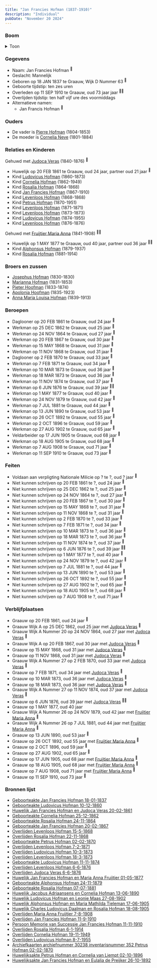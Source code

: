 ```yaml
---
title: "Jan Francies Hofman (1837-1910)"
description: "Individual"
pubDate: "November 20 2024"
---
```


### Boom
<details><summary>Toon</summary>

![test](https://www.plantuml.com/plantuml/svg/dLVRJjj047tVhnZ1Gzi79D_M5uGG8KqeY9ie85LLXJRsahYnrsZN0I74ltU2Dp6iWMpwbjdns6TdpfoPxAcQoNfM5aHDSt7792jXnDBfM5OpaVMhef9GIoOKkhYeoIJFEAIvJ0lU_ERbNVq89Iz7NAhcIDLSygf-lEFarLlJWYa5JmG0zYkPSNavoTEfu4hjx9Gi5xkxu9DdGhx0-Skd56aYDivpBYM77zLjoSG6C0M7ZkDuBi3cm1_IuJw-zEasvqNs33lR8pPwl1bLTLtmxLq8OJZO1pTs0emNDHUvKlpLqsewAueR9hARL5PAZIh4Ws6k3wTdrnX7VJYGZCqU49c6qw-au4NEu9JVynQEXt26-mD_u7y21v_IUDp5UrTYmOj-7_Gn9WuwM7Qs7tYMvM8ynvp0qTKfFkSxBwY6YCf9OBF8nvFwaHT5zO38debEtjQMVe9e-Es1ZiI3kSkdPF6v8oPWY6H8SwxCUlWKbdLSNHStXgFU2zZ8EX6k2py7vtXFrsaJiOGsowgKmJMNJBMO8fkY79vU8f30WQ_VhB64EjTH-6bDF4VNEtINDK5kTMgYGu_n4lTvEZEJwmM-3TanBmrJGiS-gGwSz2xcD_c4wIQQm8hhT876iqUJD7sN18cE0IxWc8an5nahMsWNbMBl8QDMo0BTtM5WtuNU8YRkvEcJjl22qAPoBK_isy5tuQn_sRH3hvnhxfiC7QCwYQAgkeWYAovHvCMlD_TTNRrkp1BEEQ_bExoEhRAZanFPqrhhTqBTzNAJsE295dZiHRmRiXeCTQmA5NSQU7MXkZ6hDOXQ3LmKwQPF8llUmbbmTJml5eL-WSB9RP9ZDM-xClrVogxdcvwGha_qS6aFjB1lQRKsxC2mgM67XXqPTcpOoLkREeRj6hP7z13P-eqBMiR5doKmhUUcWn8jfwOZ95hLJ4T4jBYOZfZeJZST2T4jPpZmEfh-fiCbceYcmrlk0KCvo__Mk3722PCu87f2i7OVIDRO1zpvFh3EqXX1x-e0QUnqrU_DdgP5CehQbO1-k1BqYhj99TGxxMYr4Yn7NPIiit0sueaCVqSyFnYzr6efY9fMZsDxwGoRJJ5nWmyRaX9TtVP0frNpmpViXlUqqn3e87kuQk3_eNy0)
</details>

### Gegevens
- Naam: Jan Francies Hofman <sup><a href="../s00046/" style="text-decoration:none" title="Geboorteakte Jan Francies Hofman 18-01-1837">:link:</a></sup>
- Geslacht: Mannelijk
- Geboren op 18 JAN 1837 te Graauw, Wijk D Nummer 63 <sup><a href="../s00046/" style="text-decoration:none" title="Geboorteakte Jan Francies Hofman 18-01-1837">:link:</a></sup>
- Geboorte tijdstip: ten zes uren
- Overleden op 11 SEP 1910 te Graauw, oud 73 jaar jaar <sup><a href="../s00054/" style="text-decoration:none" title="Overlijden Jan Francies Hofman 11-9-1910">:link:</a><a href="../s00429/" style="text-decoration:none" title="Persoon Memorie van Successie Jan Francies Hofman 11-11-1910">:link:</a></sup>
- Overlijden tijdstip: ten half vijf ure des voormiddags
- Alternatieve namen:
  - Jan Francis Hofman <sup><a href="../s00410/" style="text-decoration:none" title="Geboorteakte Cornelia Hofman 25-12-1862">:link:</a></sup>

### Ouders
- De vader is [Pierre Hofman](../i00021/) (1804-1853)
- De moeder is [Cornelia Neve](../i00022/) (1801-1884)

### Relaties en Kinderen

Gehuwd met [Judoca Veras](../i00037/) (1840-1876) <sup><a href="../s00050/" style="text-decoration:none" title="Huwelijk Jan Francies Hofman en Judoca Veras 20-02-1861">:link:</a></sup>
- Huwelijk op 20 FEB 1861 te Graauw, oud 24 jaar, partner oud 21 jaar <sup><a href="../s00050/" style="text-decoration:none" title="Huwelijk Jan Francies Hofman en Judoca Veras 20-02-1861">:link:</a></sup>
- Kind [Ludovicus Hofman](../i00243/) (1860-1873)
- Kind [Cornelia Hofman](../i00244/) (1862-1949)
- Kind [Rosalia Hofman](../i00245/) (1864-1868)
- Kind [Jan Francies Hofman](../i00246/) (1867-1910)
- Kind [Levenloos Hofman](../i00247/) (1868-1868)
- Kind [Petrus Hofman](../i00248/) (1870-1951)
- Kind [Levenloos Hofman](../i00249/) (1871-1871)
- Kind [Levenloos Hofman](../i00250/) (1873-1873)
- Kind [Ludovicus Hofman](../i00251/) (1874-1955)
- Kind [Levenloos Hofman](../i00252/) (1876-1876)

Gehuwd met [Fruijtier Maria Anna](../i00039/) (1841-1908) <sup><a href="../s00052/" style="text-decoration:none" title="Huwelijk Jan Francies Hofman en Maria Anna Fruijtier 01-05-1877">:link:</a><a href="../s00052/" style="text-decoration:none" title="Huwelijk Jan Francies Hofman en Maria Anna Fruijtier 01-05-1877">:link:</a></sup>
- Huwelijk op 1 MAY 1877 te Graauw, oud 40 jaar, partner oud 36 jaar <sup><a href="../s00052/" style="text-decoration:none" title="Huwelijk Jan Francies Hofman en Maria Anna Fruijtier 01-05-1877">:link:</a><a href="../s00052/" style="text-decoration:none" title="Huwelijk Jan Francies Hofman en Maria Anna Fruijtier 01-05-1877">:link:</a></sup>
- Kind [Alphonsus Hofman](../i00253/) (1879-1937)
- Kind [Rosalia Hofman](../i00254/) (1881-1914)

### Broers en zussen
- [Josephus Hofman](../i00033/) (1830-1830)
- [Marianna Hofman](../i00034/) (1831-1853)
- [Pieter Hoofman](../i00013/) (1833-1874)
- [Apolonia Hoofman](../i00028/) (1835-1923)
- [Anna Maria Louisa Hofman](../i00036/) (1839-1913)

### Beroepen
- Daglooner op 20 FEB 1861 te Graauw, oud 24 jaar <sup><a href="../s00050/" style="text-decoration:none" title="Huwelijk Jan Francies Hofman en Judoca Veras 20-02-1861">:link:</a></sup>
- Werkman op 25 DEC 1862 te Graauw, oud 25 jaar <sup><a href="../s00410/" style="text-decoration:none" title="Geboorteakte Cornelia Hofman 25-12-1862">:link:</a></sup>
- Werkman op 24 NOV 1864 te Graauw, oud 27 jaar <sup><a href="../s00411/" style="text-decoration:none" title="Geboorteakte Rosalia Hofman 24-11-1864">:link:</a></sup>
- Werkman op 20 FEB 1867 te Graauw, oud 30 jaar <sup><a href="../s00412/" style="text-decoration:none" title="Geboorteakte Jan Francies Hofman 20-02-1867">:link:</a></sup>
- Werkman op 15 MAY 1868 te Graauw, oud 31 jaar <sup><a href="../s00413/" style="text-decoration:none" title="Overlijden Levenloos Hofman 15-5-1868">:link:</a></sup>
- Werkman op 11 NOV 1868 te Graauw, oud 31 jaar <sup><a href="../s00414/" style="text-decoration:none" title="Overlijden Rosalia Hofman 22-11-1868">:link:</a></sup>
- Daglooner op 2 FEB 1870 te Graauw, oud 33 jaar <sup><a href="../s00415/" style="text-decoration:none" title="Geboorteakte Petrus Hofman 02-02-1870">:link:</a></sup>
- Werkman op 7 FEB 1871 te Graauw, oud 34 jaar <sup><a href="../s00416/" style="text-decoration:none" title="Overlijden Levenloos Hofman 7-2-1871">:link:</a></sup>
- Werkman op 10 MAR 1873 te Graauw, oud 36 jaar <sup><a href="../s00418/" style="text-decoration:none" title="Overlijden Ludovicus Hofman 10-3-1873">:link:</a></sup>
- Werkman op 18 MAR 1873 te Graauw, oud 36 jaar <sup><a href="../s00417/" style="text-decoration:none" title="Overlijden Levenloos Hofman 18-3-1873">:link:</a></sup>
- Werkman op 11 NOV 1874 te Graauw, oud 37 jaar <sup><a href="../s00419/" style="text-decoration:none" title="Geboorteakte Ludovicus Hofman 11-11-1874">:link:</a></sup>
- Werkman op 6 JUN 1876 te Graauw, oud 39 jaar <sup><a href="../s00420/" style="text-decoration:none" title="Overlijden Levenloos Hofman 6-6-1876">:link:</a><a href="../s00421/" style="text-decoration:none" title="Overlijden Judoca Veras 6-6-1876">:link:</a></sup>
- Werkman op 1 MAY 1877 te Graauw, oud 40 jaar <sup><a href="../s00052/" style="text-decoration:none" title="Huwelijk Jan Francies Hofman en Maria Anna Fruijtier 01-05-1877">:link:</a></sup>
- Werkman op 24 NOV 1879 te Graauw, oud 42 jaar <sup><a href="../s00422/" style="text-decoration:none" title="Geboorteakte Alphonsus Hofman 24-11-1879">:link:</a></sup>
- Werkman op 7 JUL 1881 te Graauw, oud 44 jaar <sup><a href="../s00423/" style="text-decoration:none" title="Geboorteakte Rosalia Hofman 07-07-1881">:link:</a></sup>
- Werkman op 13 JUN 1890 te Graauw, oud 53 jaar <sup><a href="../s00424/" style="text-decoration:none" title="Huwelijk Jacobus Adriaansens en Cornelia Hofman 13-06-1890">:link:</a></sup>
- Werkman op 26 OCT 1892 te Graauw, oud 55 jaar <sup><a href="../s00457/" style="text-decoration:none" title="Huwelijksakte Jan Francies Hofman en Eulalia de Preijker 26-10-1892">:link:</a></sup>
- Werkman op 2 OCT 1896 te Graauw, oud 59 jaar <sup><a href="../s00455/" style="text-decoration:none" title="Huwelijksakte Petrus Hofman en Cornelia van Liempt 02-10-1896">:link:</a></sup>
- Werkman op 27 AUG 1902 te Graauw, oud 65 jaar <sup><a href="../s00425/" style="text-decoration:none" title="Huwelijk Ludovicus Hofman en Leonie Maas 27-08-1902">:link:</a></sup>
- Veldarbeider op 17 JUN 1905 te Graauw, oud 68 jaar <sup><a href="../s00426/" style="text-decoration:none" title="Huwelijk Alphonsus Hofman en Maria Mathilda Tieleman 17-06-1905">:link:</a></sup>
- Werkman op 18 AUG 1905 te Graauw, oud 68 jaar <sup><a href="../s00427/" style="text-decoration:none" title="Huwelijk Charles Ludovicus Daalman en Rosalia Hofman 18-08-1905">:link:</a></sup>
- Werkman op 7 AUG 1908 te Graauw, oud 71 jaar <sup><a href="../s00428/" style="text-decoration:none" title="Overlijden Maria Anna Fruijtier 7-8-1908">:link:</a></sup>
- Werkman op 11 SEP 1910 te Graauw, oud 73 jaar <sup><a href="../s00054/" style="text-decoration:none" title="Overlijden Jan Francies Hofman 11-9-1910">:link:</a></sup>

### Feiten
- Voldaan aan verpligting Nationale Milicie op ? te ?, oud ? jaar <sup><a href="../s00050/" style="text-decoration:none" title="Huwelijk Jan Francies Hofman en Judoca Veras 20-02-1861">:link:</a></sup>
- Niet kunnen schrijven op 20 FEB 1861 te ?, oud 24 jaar <sup><a href="../s00050/" style="text-decoration:none" title="Huwelijk Jan Francies Hofman en Judoca Veras 20-02-1861">:link:</a></sup>
- Niet kunnen schrijven op 25 DEC 1862 te ?, oud 25 jaar <sup><a href="../s00410/" style="text-decoration:none" title="Geboorteakte Cornelia Hofman 25-12-1862">:link:</a></sup>
- Niet kunnen schrijven op 24 NOV 1864 te ?, oud 27 jaar <sup><a href="../s00411/" style="text-decoration:none" title="Geboorteakte Rosalia Hofman 24-11-1864">:link:</a></sup>
- Niet kunnen schrijven op 20 FEB 1867 te ?, oud 30 jaar <sup><a href="../s00412/" style="text-decoration:none" title="Geboorteakte Jan Francies Hofman 20-02-1867">:link:</a></sup>
- Niet kunnen schrijven op 15 MAY 1868 te ?, oud 31 jaar <sup><a href="../s00413/" style="text-decoration:none" title="Overlijden Levenloos Hofman 15-5-1868">:link:</a></sup>
- Niet kunnen schrijven op 11 NOV 1868 te ?, oud 31 jaar <sup><a href="../s00414/" style="text-decoration:none" title="Overlijden Rosalia Hofman 22-11-1868">:link:</a></sup>
- Niet kunnen schrijven op 2 FEB 1870 te ?, oud 33 jaar <sup><a href="../s00415/" style="text-decoration:none" title="Geboorteakte Petrus Hofman 02-02-1870">:link:</a></sup>
- Niet kunnen schrijven op 7 FEB 1871 te ?, oud 34 jaar <sup><a href="../s00416/" style="text-decoration:none" title="Overlijden Levenloos Hofman 7-2-1871">:link:</a></sup>
- Niet kunnen schrijven op 10 MAR 1873 te ?, oud 36 jaar <sup><a href="../s00418/" style="text-decoration:none" title="Overlijden Ludovicus Hofman 10-3-1873">:link:</a></sup>
- Niet kunnen schrijven op 18 MAR 1873 te ?, oud 36 jaar <sup><a href="../s00417/" style="text-decoration:none" title="Overlijden Levenloos Hofman 18-3-1873">:link:</a></sup>
- Niet kunnen schrijven op 11 NOV 1874 te ?, oud 37 jaar <sup><a href="../s00419/" style="text-decoration:none" title="Geboorteakte Ludovicus Hofman 11-11-1874">:link:</a></sup>
- Niet kunnen schrijven op 6 JUN 1876 te ?, oud 39 jaar <sup><a href="../s00420/" style="text-decoration:none" title="Overlijden Levenloos Hofman 6-6-1876">:link:</a><a href="../s00421/" style="text-decoration:none" title="Overlijden Judoca Veras 6-6-1876">:link:</a></sup>
- Niet kunnen schrijven op 1 MAY 1877 te ?, oud 40 jaar <sup><a href="../s00052/" style="text-decoration:none" title="Huwelijk Jan Francies Hofman en Maria Anna Fruijtier 01-05-1877">:link:</a></sup>
- Niet kunnen schrijven op 24 NOV 1879 te ?, oud 42 jaar <sup><a href="../s00422/" style="text-decoration:none" title="Geboorteakte Alphonsus Hofman 24-11-1879">:link:</a></sup>
- Niet kunnen schrijven op 7 JUL 1881 te ?, oud 44 jaar <sup><a href="../s00423/" style="text-decoration:none" title="Geboorteakte Rosalia Hofman 07-07-1881">:link:</a></sup>
- Niet kunnen schrijven op 13 JUN 1890 te ?, oud 53 jaar <sup><a href="../s00424/" style="text-decoration:none" title="Huwelijk Jacobus Adriaansens en Cornelia Hofman 13-06-1890">:link:</a></sup>
- Niet kunnen schrijven op 26 OCT 1892 te ?, oud 55 jaar <sup><a href="../s00457/" style="text-decoration:none" title="Huwelijksakte Jan Francies Hofman en Eulalia de Preijker 26-10-1892">:link:</a></sup>
- Niet kunnen schrijven op 27 AUG 1902 te ?, oud 65 jaar <sup><a href="../s00425/" style="text-decoration:none" title="Huwelijk Ludovicus Hofman en Leonie Maas 27-08-1902">:link:</a></sup>
- Niet kunnen schrijven op 18 AUG 1905 te ?, oud 68 jaar <sup><a href="../s00427/" style="text-decoration:none" title="Huwelijk Charles Ludovicus Daalman en Rosalia Hofman 18-08-1905">:link:</a></sup>
- Niet kunnen schrijven op 7 AUG 1908 te ?, oud 71 jaar <sup><a href="../s00428/" style="text-decoration:none" title="Overlijden Maria Anna Fruijtier 7-8-1908">:link:</a></sup>

### Verblijfplaatsen
- Graauw  op 20 FEB 1861, oud 24 jaar  <sup><a href="../s00050/" style="text-decoration:none" title="Huwelijk Jan Francies Hofman en Judoca Veras 20-02-1861">:link:</a></sup>
- Graauw Wijk A op 25 DEC 1862, oud 25 jaar met [Judoca Veras](../i00037/) <sup><a href="../s00410/" style="text-decoration:none" title="Geboorteakte Cornelia Hofman 25-12-1862">:link:</a></sup>
- Graauw Wijk A Nummer 20 op 24 NOV 1864, oud 27 jaar met [Judoca Veras](../i00037/) <sup><a href="../s00411/" style="text-decoration:none" title="Geboorteakte Rosalia Hofman 24-11-1864">:link:</a></sup>
- Graauw Wijk A op 20 FEB 1867, oud 30 jaar met [Judoca Veras](../i00037/) <sup><a href="../s00412/" style="text-decoration:none" title="Geboorteakte Jan Francies Hofman 20-02-1867">:link:</a></sup>
- Graauw  op 15 MAY 1868, oud 31 jaar met [Judoca Veras](../i00037/) <sup><a href="../s00413/" style="text-decoration:none" title="Overlijden Levenloos Hofman 15-5-1868">:link:</a></sup>
- Graauw  op 11 NOV 1868, oud 31 jaar met [Judoca Veras](../i00037/) <sup><a href="../s00414/" style="text-decoration:none" title="Overlijden Rosalia Hofman 22-11-1868">:link:</a></sup>
- Graauw Wijk A Nummer 27 op 2 FEB 1870, oud 33 jaar met [Judoca Veras](../i00037/) <sup><a href="../s00415/" style="text-decoration:none" title="Geboorteakte Petrus Hofman 02-02-1870">:link:</a></sup>
- Graauw  op 7 FEB 1871, oud 34 jaar met [Judoca Veras](../i00037/) <sup><a href="../s00416/" style="text-decoration:none" title="Overlijden Levenloos Hofman 7-2-1871">:link:</a></sup>
- Graauw  op 10 MAR 1873, oud 36 jaar met [Judoca Veras](../i00037/) <sup><a href="../s00418/" style="text-decoration:none" title="Overlijden Ludovicus Hofman 10-3-1873">:link:</a></sup>
- Graauw  op 18 MAR 1873, oud 36 jaar met [Judoca Veras](../i00037/) <sup><a href="../s00417/" style="text-decoration:none" title="Overlijden Levenloos Hofman 18-3-1873">:link:</a></sup>
- Graauw Wijk A Nummer 27 op 11 NOV 1874, oud 37 jaar met [Judoca Veras](../i00037/) <sup><a href="../s00419/" style="text-decoration:none" title="Geboorteakte Ludovicus Hofman 11-11-1874">:link:</a></sup>
- Graauw  op 6 JUN 1876, oud 39 jaar met [Judoca Veras](../i00037/) <sup><a href="../s00420/" style="text-decoration:none" title="Overlijden Levenloos Hofman 6-6-1876">:link:</a><a href="../s00421/" style="text-decoration:none" title="Overlijden Judoca Veras 6-6-1876">:link:</a></sup>
- Graauw  op 1 MAY 1877, oud 40 jaar  
- Graauw Wijk A Nummer 26 op 24 NOV 1879, oud 42 jaar met [Fruijtier Maria Anna](../i00039/) <sup><a href="../s00422/" style="text-decoration:none" title="Geboorteakte Alphonsus Hofman 24-11-1879">:link:</a></sup>
- Graauw Wijk A Nummer 26 op 7 JUL 1881, oud 44 jaar met [Fruijtier Maria Anna](../i00039/) <sup><a href="../s00423/" style="text-decoration:none" title="Geboorteakte Rosalia Hofman 07-07-1881">:link:</a></sup>
- Graauw  op 13 JUN 1890, oud 53 jaar  <sup><a href="../s00424/" style="text-decoration:none" title="Huwelijk Jacobus Adriaansens en Cornelia Hofman 13-06-1890">:link:</a></sup>
- Graauw  op 26 OCT 1892, oud 55 jaar met [Fruijtier Maria Anna](../i00039/) <sup><a href="../s00457/" style="text-decoration:none" title="Huwelijksakte Jan Francies Hofman en Eulalia de Preijker 26-10-1892">:link:</a></sup>
- Graauw  op 2 OCT 1896, oud 59 jaar  <sup><a href="../s00455/" style="text-decoration:none" title="Huwelijksakte Petrus Hofman en Cornelia van Liempt 02-10-1896">:link:</a></sup>
- Graauw  op 27 AUG 1902, oud 65 jaar  <sup><a href="../s00425/" style="text-decoration:none" title="Huwelijk Ludovicus Hofman en Leonie Maas 27-08-1902">:link:</a></sup>
- Graauw  op 17 JUN 1905, oud 68 jaar met [Fruijtier Maria Anna](../i00039/) <sup><a href="../s00426/" style="text-decoration:none" title="Huwelijk Alphonsus Hofman en Maria Mathilda Tieleman 17-06-1905">:link:</a></sup>
- Graauw  op 18 AUG 1905, oud 68 jaar met [Fruijtier Maria Anna](../i00039/) <sup><a href="../s00427/" style="text-decoration:none" title="Huwelijk Charles Ludovicus Daalman en Rosalia Hofman 18-08-1905">:link:</a></sup>
- Graauw  op 7 AUG 1908, oud 71 jaar met [Fruijtier Maria Anna](../i00039/) <sup><a href="../s00428/" style="text-decoration:none" title="Overlijden Maria Anna Fruijtier 7-8-1908">:link:</a></sup>
- Graauw  op 11 SEP 1910, oud 73 jaar  <sup><a href="../s00054/" style="text-decoration:none" title="Overlijden Jan Francies Hofman 11-9-1910">:link:</a></sup>

### Bronnen lijst
- [Geboorteakte Jan Francies Hofman 18-01-1837](../s00046/)
- [Geboorteakte Ludovicus Hofman 10-12-1860](../s00409/)
- [Huwelijk Jan Francies Hofman en Judoca Veras 20-02-1861](../s00050/)
- [Geboorteakte Cornelia Hofman 25-12-1862](../s00410/)
- [Geboorteakte Rosalia Hofman 24-11-1864](../s00411/)
- [Geboorteakte Jan Francies Hofman 20-02-1867](../s00412/)
- [Overlijden Levenloos Hofman 15-5-1868](../s00413/)
- [Overlijden Rosalia Hofman 22-11-1868](../s00414/)
- [Geboorteakte Petrus Hofman 02-02-1870](../s00415/)
- [Overlijden Levenloos Hofman 7-2-1871](../s00416/)
- [Overlijden Ludovicus Hofman 10-3-1873](../s00418/)
- [Overlijden Levenloos Hofman 18-3-1873](../s00417/)
- [Geboorteakte Ludovicus Hofman 11-11-1874](../s00419/)
- [Overlijden Levenloos Hofman 6-6-1876](../s00420/)
- [Overlijden Judoca Veras 6-6-1876](../s00421/)
- [Huwelijk Jan Francies Hofman en Maria Anna Fruijtier 01-05-1877](../s00052/)
- [Geboorteakte Alphonsus Hofman 24-11-1879](../s00422/)
- [Geboorteakte Rosalia Hofman 07-07-1881](../s00423/)
- [Huwelijk Jacobus Adriaansens en Cornelia Hofman 13-06-1890](../s00424/)
- [Huwelijk Ludovicus Hofman en Leonie Maas 27-08-1902](../s00425/)
- [Huwelijk Alphonsus Hofman en Maria Mathilda Tieleman 17-06-1905](../s00426/)
- [Huwelijk Charles Ludovicus Daalman en Rosalia Hofman 18-08-1905](../s00427/)
- [Overlijden Maria Anna Fruijtier 7-8-1908](../s00428/)
- [Overlijden Jan Francies Hofman 11-9-1910](../s00054/)
- [Persoon Memorie van Successie Jan Francies Hofman 11-11-1910](../s00429/)
- [Overlijden Rosalia Hofman 6-1-1914](../s00430/)
- [Overlijden Cornelia Hofman 19-11-1949](../s00431/)
- [Overlijden Ludovicus Hofman 8-7-1955](../s00432/)
- [Archiefkaarten archiefnummer 30238 inventarisnummer 352 Petrus Hofman 02-02-1870](../s00434/)
- [Huwelijksakte Petrus Hofman en Cornelia van Liempt 02-10-1896](../s00455/)
- [Huwelijksakte Jan Francies Hofman en Eulalia de Preijker 26-10-1892](../s00457/)